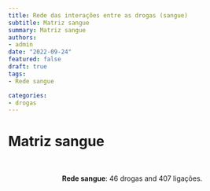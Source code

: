 ```yaml
---
title: Rede das interações entre as drogas (sangue)
subtitle: Matriz sangue
summary: Matriz sangue
authors:
- admin
date: "2022-09-24"
featured: false
draft: true
tags: 
- Rede sangue

categories:
- drogas
---
```


<script type="text/javascript" src="https://d3js.org/d3.v6.min.js"></script>
<!-- <script type="text/javascript" src="js/formatter.js"> </script> -->
<link rel="stylesheet" type="text/css" href="css/style.css">

# Matriz sangue

<div id="rede_sangue"></div>
<script type="text/javascript" src="js/rede_sangue.js"> </script>
<br>
<p style="text-align: center"><b>Rede sangue</b>: 46 drogas and 407 ligações.<p/><br>